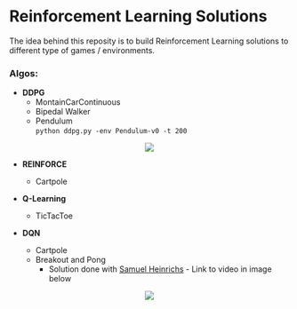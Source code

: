 # Reinforcement Learning Solutions
The idea behind this reposity is to build Reinforcement Learning solutions to different type of games / environments.

### Algos:
- **DDPG**
  * MontainCarContinuous
  * Bipedal Walker
  * Pendulum  
  `python ddpg.py -env Pendulum-v0 -t 200`
  
<p align="center"> 
<img src="https://user-images.githubusercontent.com/20289509/59074051-2c3f4680-88a0-11e9-8232-3d477291d9dd.png">
</p>

- **REINFORCE**
  * Cartpole
  
- **Q-Learning**
  * TicTacToe
  
- **DQN**
  * Cartpole
  * Breakout and Pong
    * Solution done with [Samuel Heinrichs](https://github.com/samuelhei) - Link to video in image below
    
<p align="center"> 
<a href="https://www.youtube.com/watch?v=HlGBxUUHEM8"><img src="https://camo.githubusercontent.com/9e6aceaee88b280ce74f7645f75d28a213f5529e/687474703a2f2f696d672e796f75747562652e636f6d2f76692f486c474278555548454d382f302e6a7067"></a>
</p>
